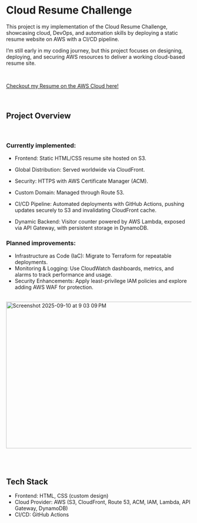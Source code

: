# Cloud Resume Challenge

This project is my implementation of the Cloud Resume Challenge, showcasing cloud, DevOps, and automation skills by deploying a static resume website on AWS with a CI/CD pipeline.

I’m still early in my coding journey, but this project focuses on designing, deploying, and securing AWS resources to deliver a working cloud-based resume site.

<br>

<a href="https://resume.itinteang-cloud.co.nz" target="_blank">Checkout my Resume on the AWS Cloud here!</a>

<br>

## Project Overview
<br>

### Currently implemented:

* Frontend: Static HTML/CSS resume site hosted on S3.
* Global Distribution: Served worldwide via CloudFront.

* Security: HTTPS with AWS Certificate Manager (ACM).

* Custom Domain: Managed through Route 53.

* CI/CD Pipeline: Automated deployments with GitHub Actions, pushing updates securely to S3 and invalidating CloudFront cache.

* Dynamic Backend: Visitor counter powered by AWS Lambda, exposed via API Gateway, with persistent storage in DynamoDB.

### Planned improvements:

* Infrastructure as Code (IaC): Migrate to Terraform for repeatable deployments.
* Monitoring & Logging: Use CloudWatch dashboards, metrics, and alarms to track performance and usage.
* Security Enhancements: Apply least-privilege IAM policies and explore adding AWS WAF for protection.

<br> 
<img width="580" height="398" alt="Screenshot 2025-09-10 at 9 03 09 PM" src="https://github.com/user-attachments/assets/92b8b5c9-28f6-4a57-8753-1a27323564b2" />

<br><br>

## Tech Stack

- Frontend: HTML, CSS (custom design)
- Cloud Provider: AWS (S3, CloudFront, Route 53, ACM, IAM, Lambda, API Gateway, DynamoDB)
- CI/CD: GitHub Actions
